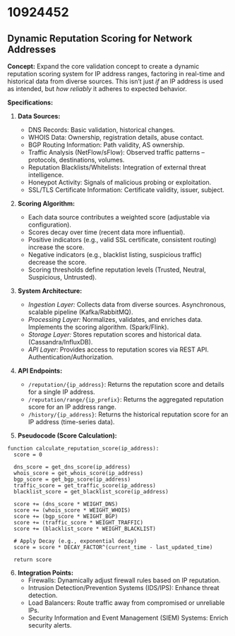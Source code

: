 # 10924452

## Dynamic Reputation Scoring for Network Addresses

**Concept:** Expand the core validation concept to create a dynamic reputation scoring system for IP address ranges, factoring in real-time and historical data from diverse sources. This isn’t just *if* an IP address is used as intended, but *how reliably* it adheres to expected behavior.

**Specifications:**

1.  **Data Sources:**
    *   DNS Records: Basic validation, historical changes.
    *   WHOIS Data: Ownership, registration details, abuse contact.
    *   BGP Routing Information: Path validity, AS ownership.
    *   Traffic Analysis (NetFlow/sFlow): Observed traffic patterns – protocols, destinations, volumes.
    *   Reputation Blacklists/Whitelists: Integration of external threat intelligence.
    *   Honeypot Activity: Signals of malicious probing or exploitation.
    *   SSL/TLS Certificate Information: Certificate validity, issuer, subject.

2.  **Scoring Algorithm:**
    *   Each data source contributes a weighted score (adjustable via configuration).
    *   Scores decay over time (recent data more influential).
    *   Positive indicators (e.g., valid SSL certificate, consistent routing) increase the score.
    *   Negative indicators (e.g., blacklist listing, suspicious traffic) decrease the score.
    *   Scoring thresholds define reputation levels (Trusted, Neutral, Suspicious, Untrusted).

3.  **System Architecture:**
    *   *Ingestion Layer:* Collects data from diverse sources. Asynchronous, scalable pipeline (Kafka/RabbitMQ).
    *   *Processing Layer:* Normalizes, validates, and enriches data. Implements the scoring algorithm. (Spark/Flink).
    *   *Storage Layer:* Stores reputation scores and historical data. (Cassandra/InfluxDB).
    *   *API Layer:* Provides access to reputation scores via REST API. Authentication/Authorization.

4.  **API Endpoints:**
    *   `/reputation/{ip_address}`: Returns the reputation score and details for a single IP address.
    *   `/reputation/range/{ip_prefix}`: Returns the aggregated reputation score for an IP address range.
    *   `/history/{ip_address}`: Returns the historical reputation score for an IP address (time-series data).

5. **Pseudocode (Score Calculation):**

```
function calculate_reputation_score(ip_address):
  score = 0
  
  dns_score = get_dns_score(ip_address)
  whois_score = get_whois_score(ip_address)
  bgp_score = get_bgp_score(ip_address)
  traffic_score = get_traffic_score(ip_address)
  blacklist_score = get_blacklist_score(ip_address)
  
  score += (dns_score * WEIGHT_DNS)
  score += (whois_score * WEIGHT_WHOIS)
  score += (bgp_score * WEIGHT_BGP)
  score += (traffic_score * WEIGHT_TRAFFIC)
  score += (blacklist_score * WEIGHT_BLACKLIST)
  
  # Apply Decay (e.g., exponential decay)
  score = score * DECAY_FACTOR^(current_time - last_updated_time)
  
  return score
```

6.  **Integration Points:**
    *   Firewalls: Dynamically adjust firewall rules based on IP reputation.
    *   Intrusion Detection/Prevention Systems (IDS/IPS): Enhance threat detection.
    *   Load Balancers: Route traffic away from compromised or unreliable IPs.
    *   Security Information and Event Management (SIEM) Systems: Enrich security alerts.